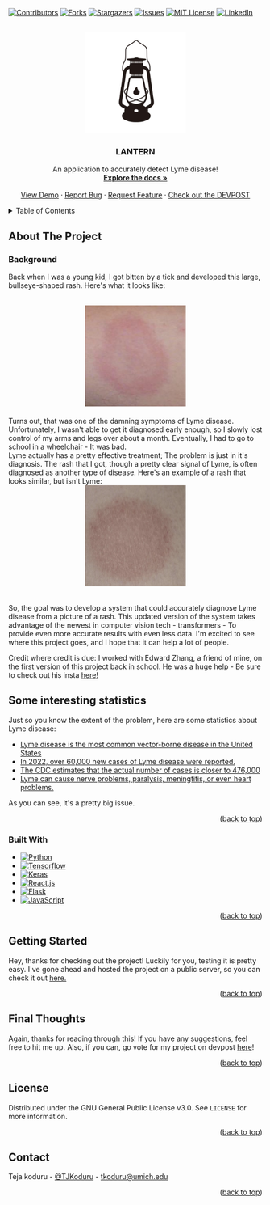 <!-- Improved compatibility of back to top link: See: https://github.com/othneildrew/Best-README-Template/pull/73 -->
<a name="readme-top"></a>
<!--
*** Thanks for checking out the Best-README-Template. If you have a suggestion
*** that would make this better, please fork the repo and create a pull request
*** or simply open an issue with the tag "enhancement".
*** Don't forget to give the project a star!
*** Thanks again! Now go create something AMAZING! :D
-->



<!-- PROJECT SHIELDS -->
<!--
*** I'm using markdown "reference style" links for readability.
*** Reference links are enclosed in brackets [ ] instead of parentheses ( ).
*** See the bottom of this document for the declaration of the reference variables
*** for contributors-url, forks-url, etc. This is an optional, concise syntax you may use.
*** https://www.markdownguide.org/basic-syntax/#reference-style-links
-->
[![Contributors][contributors-shield]][contributors-url]
[![Forks][forks-shield]][forks-url]
[![Stargazers][stars-shield]][stars-url]
[![Issues][issues-shield]][issues-url]
[![MIT License][license-shield]][license-url]
[![LinkedIn][linkedin-shield]][linkedin-url]



<!-- PROJECT LOGO -->
<br />
<div align="center">
  <a href="https://github.com/TSKoduru/LANTERN">
    <img src="assets/logo.png" alt="Logo" width="200" height="200">
  </a>

<h3 align="center">LANTERN</h3>

  <p align="center">
    An application to accurately detect Lyme disease!
    <br />
    <a href="https://github.com/TSKoduru/LANTERN"><strong>Explore the docs »</strong></a>
    <br />
    <br />
    <a href="https://github.com/TSKoduru/LANTERN">View Demo</a>
    ·
    <a href="https://github.com/TSKoduru/LANTERN/issues">Report Bug</a>
    ·
    <a href="https://github.com/TSKoduru/LANTERN/issues">Request Feature</a>
    ·
    <a href="">Check out the DEVPOST</a>
  </p>
</div>



<!-- TABLE OF CONTENTS -->
<details>
  <summary>Table of Contents</summary>
  <ol>
    <li>
      <a href="#about-the-project">About The Project</a>
      <ul>
        <li><a href="#background">Background</a></li>
        <li><a href="#some-interesting-statistics">Some interesting statistics</a></li>
      <ul>
        <li><a href="#built-with">Built With</a></li>
      </ul>
    </li>
    <li>
      <a href="#getting-started">Getting Started</a>
    </li>
    <li>
      <a href="#final-thoughts">Final Thoughts</a>
    </li>
    <li><a href="#license">License</a></li>
    <li><a href="#contact">Contact</a></li>
  </ol>
</details>



<!-- ABOUT THE PROJECT -->
## About The Project

### Background

Back when I was a young kid, I got bitten by a tick and developed this large, bullseye-shaped rash. Here's what it looks like:

<br/>
<div align = "center">
  <img src="assets/EM.png" alt="EM" width="200" height="200" border-radius="50%">
</div>
<br/>
Turns out, that was one of the damning symptoms of Lyme disease. Unfortunately, I wasn't able to get it diagnosed early enough, so I slowly lost control of my arms and legs over about a month. Eventually, I had to go to school in a wheelchair - It was bad.

</br>
Lyme actually has a pretty effective treatment; The problem is just in it's diagnosis. The rash that I got, though a pretty clear signal of Lyme, is often diagnosed as another type of disease. Here's an example of a rash that looks similar, but isn't Lyme:

<br/>
<div align = "center">
  <img src="assets/non-EM.png" alt="EM" width="200" height="200" border-radius="50%">
</div>
<br/>

So, the goal was to develop a system that could accurately diagnose Lyme disease from a picture of a rash. This updated version of the system takes advantage of the newest in computer vision tech - transformers - To provide even more accurate results with even less data. I'm excited to see where this project goes, and I hope that it can help a lot of people.

Credit where credit is due: I worked with Edward Zhang, a friend of mine, on the first version of this project back in school. He was a huge help - Be sure to check out his insta [here!](https://www.instagram.com/edward_z99/)

## Some interesting statistics

Just so you know the extent of the problem, here are some statistics about Lyme disease:

* [Lyme disease is the most common vector-borne disease in the United States](https://health.ucdavis.edu/conditions/infectious-diseases/vector-borne-diseases)
* [In 2022, over 60,000 new cases of Lyme disease were reported.](https://www.cdc.gov/lyme/data-research/facts-stats/index.html#:~:text=Key%20points,not%20actually%20have%20Lyme%20disease.)
* [The CDC estimates that the actual number of cases is closer to 476,000](https://www.cdc.gov/lyme/data-research/facts-stats/index.html#:~:text=Key%20points,not%20actually%20have%20Lyme%20disease.)
* [Lyme can cause nerve problems, paralysis, meningtitis, or even heart problems.](https://www.pennmedicine.org/for-patients-and-visitors/patient-information/conditions-treated-a-to-z/lyme-disease#:~:text=Numbness%20or%20pain%20in%20the,can%20cause%20lightheadedness%20or%20fainting.)

As you can see, it's a pretty big issue.


<p align="right">(<a href="#readme-top">back to top</a>)</p>

### Built With

* [![Python](https://img.shields.io/badge/Python-3776AB?style=for-the-badge&logo=python&logoColor=white)](https://www.python.org/)
* [![Tensorflow](https://img.shields.io/badge/Tensorflow-FF6F00?style=for-the-badge&logo=tensorflow&logoColor=white)](https://www.tensorflow.org/)
* [![Keras](https://img.shields.io/badge/Keras-D00000?style=for-the-badge&logo=Keras&logoColor=white)](https://keras.io/)
* [![React.js](https://img.shields.io/badge/React-20232A?style=for-the-badge&logo=react&logoColor=61DAFB)](https://reactjs.org/)
* [![Flask](https://img.shields.io/badge/Flask-000000?style=for-the-badge&logo=flask&logoColor=white)](https://flask.palletsprojects.com/en/2.0.x/)
* [![JavaScript](https://img.shields.io/badge/JavaScript-F7DF1E?style=for-the-badge&logo=javascript&logoColor=black)](https://www.javascript.com/)


<p align="right">(<a href="#readme-top">back to top</a>)</p>



<!-- GETTING STARTED -->
## Getting Started

Hey, thanks for checking out the project! Luckily for you, testing it is pretty easy. I've gone ahead and hosted the project on a public server, so you can check it out [here.]()

<p align="right">(<a href="#readme-top">back to top</a>)</p>

## Final Thoughts

Again, thanks for reading through this! If you have any suggestions, feel free to hit me up. Also, if you can, go vote for my project on devpost [here](https://devpost.com/software/lantern-lyme-disease-diagnosis)!

<p align="right">(<a href="#readme-top">back to top</a>)</p>


<!-- LICENSE -->
## License

Distributed under the GNU General Public License v3.0. See `LICENSE` for more information.

<p align="right">(<a href="#readme-top">back to top</a>)</p>


<!-- CONTACT -->
## Contact

Teja koduru - [@TJKoduru](https://twitter.com/TJKoduru) - tkoduru@umich.edu

<p align="right">(<a href="#readme-top">back to top</a>)</p>


<!-- MARKDOWN LINKS & IMAGES -->
<!-- https://www.markdownguide.org/basic-syntax/#reference-style-links -->
[contributors-shield]: https://img.shields.io/github/contributors/TSKoduru/LANTERN.svg?style=for-the-badge
[contributors-url]: https://github.com/TSKoduru/LANTERN/graphs/contributors
[forks-shield]: https://img.shields.io/github/forks/TSKoduru/LANTERN.svg?style=for-the-badge
[forks-url]: https://github.com/TSKoduru/LANTERN/network/members
[stars-shield]: https://img.shields.io/github/stars/TSKoduru/LANTERN.svg?style=for-the-badge
[stars-url]: https://github.com/TSKoduru/LANTERN/stargazers
[issues-shield]: https://img.shields.io/github/issues/TSKoduru/LANTERN.svg?style=for-the-badge
[issues-url]: https://github.com/TSKoduru/LANTERN/issues
[license-shield]: https://img.shields.io/github/license/TSKoduru/LANTERN.svg?style=for-the-badge
[license-url]: https://github.com/TSKoduru/LANTERN/blob/master/LICENSE.txt
[linkedin-shield]: https://img.shields.io/badge/-LinkedIn-black.svg?style=for-the-badge&logo=linkedin&colorB=555
[linkedin-url]: https://linkedin.com/in/TSKoduru
[3D-View-Top]: assets/3D-View-Top.png
[Next.js]: https://img.shields.io/badge/next.js-000000?style=for-the-badge&logo=nextdotjs&logoColor=white
[Next-url]: https://nextjs.org/
[React.js]: https://img.shields.io/badge/React-20232A?style=for-the-badge&logo=react&logoColor=61DAFB
[React-url]: https://reactjs.org/
[Vue.js]: https://img.shields.io/badge/Vue.js-35495E?style=for-the-badge&logo=vuedotjs&logoColor=4FC08D
[Vue-url]: https://vuejs.org/
[Angular.io]: https://img.shields.io/badge/Angular-DD0031?style=for-the-badge&logo=angular&logoColor=white
[Angular-url]: https://angular.io/
[Svelte.dev]: https://img.shields.io/badge/Svelte-4A4A55?style=for-the-badge&logo=svelte&logoColor=FF3E00
[Svelte-url]: https://svelte.dev/
[Laravel.com]: https://img.shields.io/badge/Laravel-FF2D20?style=for-the-badge&logo=laravel&logoColor=white
[Laravel-url]: https://laravel.com
[Bootstrap.com]: https://img.shields.io/badge/Bootstrap-563D7C?style=for-the-badge&logo=bootstrap&logoColor=white
[Bootstrap-url]: https://getbootstrap.com
[JQuery.com]: https://img.shields.io/badge/jQuery-0769AD?style=for-the-badge&logo=jquery&logoColor=white
[JQuery-url]: https://jquery.com 
